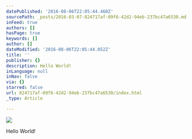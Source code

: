 ```yaml
---
datePublished: '2016-08-06T22:05:44.460Z'
sourcePath: _posts/2016-03-07-824717af-09f6-42d2-94eb-237bc47a6530.md
inFeed: true
authors: []
hasPage: true
keywords: []
author: []
dateModified: '2016-08-06T22:05:44.052Z'
title: ''
publisher: {}
description: Hello World!
inLanguage: null
inNav: false
via: {}
starred: false
url: 824717af-09f6-42d2-94eb-237bc47a6530/index.html
_type: Article

---
```

![](https://s3-us-west-2.amazonaws.com/the-grid-img/p/1177315e4743548709e820e52e31090cb19b4831.jpg)

Hello World!
